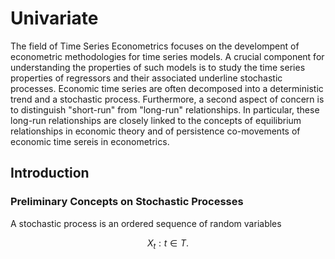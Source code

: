 # Univariate

The field of Time Series Econometrics focuses on the develompent of econometric methodologies for time series models. A crucial component for understanding the properties of such models is to study the time series properties of regressors and their associated underline stochastic processes. Economic time series are often decomposed into a deterministic trend and a stochastic process. Furthermore, a second aspect of concern is to distinguish "short-run" from "long-run" relationships. In particular, these long-run relationships are closely linked to the concepts of equilibrium relationships in economic theory and of persistence co-movements of economic time sereis in econometrics.      
## Introduction 

### Preliminary Concepts on Stochastic Processes

A stochastic process is an ordered sequence of random variables 

$$X_t : t \in T.$$

